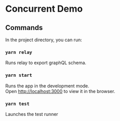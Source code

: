 # Concurrent Demo

## Commands

In the project directory, you can run:

### `yarn relay`

Runs relay to export graphQL schema.

### `yarn start`

Runs the app in the development mode.\
Open [http://localhost:3000](http://localhost:3000) to view it in the browser.

### `yarn test`

Launches the test runner


